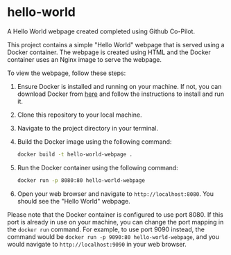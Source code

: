 # hello-world

A Hello World webpage created completed using Github Co-Pilot.

This project contains a simple "Hello World" webpage that is served using a Docker container. The webpage is created using HTML and the Docker container uses an Nginx image to serve the webpage.

To view the webpage, follow these steps:

1. Ensure Docker is installed and running on your machine. If not, you can download Docker from [here](https://www.docker.com/products/docker-desktop) and follow the instructions to install and run it.

2. Clone this repository to your local machine.

3. Navigate to the project directory in your terminal.

4. Build the Docker image using the following command:
    ```bash
    docker build -t hello-world-webpage .
    ```

5. Run the Docker container using the following command:
    ```bash
    docker run -p 8080:80 hello-world-webpage
    ```

6. Open your web browser and navigate to `http://localhost:8080`. You should see the "Hello World" webpage.

Please note that the Docker container is configured to use port 8080. If this port is already in use on your machine, you can change the port mapping in the `docker run` command. For example, to use port 9090 instead, the command would be `docker run -p 9090:80 hello-world-webpage`, and you would navigate to `http://localhost:9090` in your web browser.
